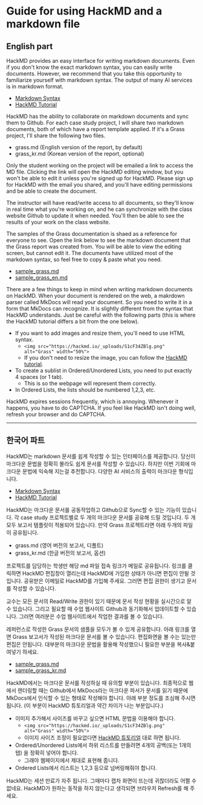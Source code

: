 # Guide for using HackMD and a markdown file

## English part
HackMD provides an easy interface for writing markdown documents. Even if you don't know the exact markdown syntax, you can easily write documents. However, we recommend that you take this opportunity to familiarize yourself with markdown syntax. The output of many AI services is in markdown format.
- [Markdown Syntax](https://www.markdownguide.org/basic-syntax/)
- [HackMD Tutorial](https://hackmd.io/c/tutorials/%2Fs%2Ftutorials)

HackMD has the ability to collaborate on markdown documents and sync them to Github. For each case study project, I will share two markdown documents, both of which have a report template applied. If it's a Grass project, I'll share the following two files.
- grass.md (English version of the report, by default)
- grass_kr.md (Korean version of the report, optional)

Only the student working on the project will be emailed a link to access the MD file. Clicking the link will open the HackMD editing window, but you won't be able to edit it unless you're signed up for HackMD. Please sign up for HackMD with the email you shared, and you'll have editing permissions and be able to create the document.

The instructor will have read/write access to all documents, so they'll know in real time what you're working on, and he can synchronize with the class website Github to update it when needed. You'll then be able to see the results of your work on the class website.

The samples of the Grass documentation is shaed as a reference for everyone to see. Open the link below to see the markdown document that the Grass report was created from. You will be able to view the editing screen, but cannot edit it. The documents have utilized most of the markdown syntax, so feel free to copy & paste what you need.
- [sample_grass.md](https://hackmd.io/@web3classdao/Skoqa_fHxg/edit)
- [sample_grass_en.md](https://hackmd.io/@web3classdao/BJXg0OfHxl/edit)

There are a few things to keep in mind when writing markdown documents on HackMD. When your document is rendered on the web, a makrdown parser called MkDocs will read your document. So you need to write it in a form that MkDocs can recognize. It is slightly different from the syntax that HackMD understands. Just be careful with the following parts (this is where the HackMD tutorial differs a bit from the one below).
- If you want to add images and resize them, you'll need to use HTML syntax.
    - `<img src="https://hackmd.io/_uploads/S1cF34ZBlg.png" alt="Grass" width="50%">`
    - If you don't need to resize the image, you can follow the [HackMD tutorial](https://hackmd.io/c/tutorials/%2F%40docs%2Finsert-image-in-team-note).
- To create a sublist in Ordered/Unordered Lists, you need to put exactly 4 spaces (or 1 tab).
    - This is so the webpage will represent them correctly.
- In Ordered Lists, the lists should be numbered 1,2,3, etc.

HackMD expires sessions frequently, which is annoying. Whenever it happens, you have to do CAPTCHA. If you feel like HackMD isn't doing well, refresh your browser and do CAPTCHA.

---

## 한국어 파트
HackMD는 markdown 문서를 쉽게 작성할 수 있는 인터페이스를 제공합니다. 당신이 마크다운 문법을 정확히 몰라도 쉽게 문서를 작성할 수 있습니다. 하지만 이번 기회에 마크다운 문법에 익숙해 지는걸 추천합니다. 다양한 AI 서비스의 출력이 마크다운 형식입니다. 
- [Markdown Syntax](https://www.markdownguide.org/basic-syntax/)
- [HackMD Tutorial](https://hackmd.io/c/tutorials/%2Fs%2Ftutorials)

HackMD는 마크다운 문서를 공동작업하고 Github으로 Sync할 수 있는 기능이 있습니다. 각 case study 프로젝트별로 두 개의 마크다운 문서를 공유해 드릴 것입니다. 두 개 모두 보고서 템플릿이 적용되어 있습니다. 만약 Grass 프로젝트라면 아래 두개의 파일이 공유됩니다.
- grass.md (영어 버전의 보고서, 디폴트)
- grass_kr.md (한글 버전의 보고서, 옵션)

프로젝트를 담당하는 학생만 해당 md 파일 접속 링크가 메일로 공유됩니다. 링크를 클릭하면 HackMD 편집창이 열리는데 HackMD에 가입한 상태가 아니면 편집이 안될 것입니다. 공유받은 이메일로 HackMD를 가입해 주세요. 그러면 편집 권한이 생기고 문서를 작성할 수 있습니다.

교수는 모든 문서의 Read/Write 권한이 있기 때문에 문서 작성 현황을 실시간으로 알 수 있습니다. 그리고 필요할 때 수업 웹사이트 Github과 동기화해서 업데이트할 수 있습니다. 그러면 여러분은 수업 웹사이트에서 작업한 결과를 볼 수 있습니다. 

레퍼런스로 작성한 Grass 문서의 샘플을 모두가 볼 수 있게 공유합니다. 아래 링크를 열면 Grass 보고서가 작성된 마크다운 문서를 볼 수 있습니다. 편집화면을 볼 수는 있는만 편집은 안됩니다. 대부분의 마크다운 문법을 활용해 작성했으니 필요한 부분을 복사&붙여넣기 하세요.
- [sample_grass.md](https://hackmd.io/@web3classdao/Skoqa_fHxg/edit)
- [sample_grass_kr.md](https://hackmd.io/@web3classdao/BJXg0OfHxl/edit)

HackMD에서는 마크다운 문서를 작성하실 때 유의할 부분이 있습니다. 최종적으로 웹에서 렌더링할 때는 Github에서 MkDocs라는 마크다운 파서가 문서를 읽기 때문에 MkDocs에서 인식할 수 있는 형태로 작성해야 합니다. 아래 부분 정도를 조심해 주시면 됩니다. (이 부분이 HackMD 튜토리얼과 약간 차이가 나는 부분입니다.)
- 이미지 추가해서 사이즈를 바꾸고 싶으면 HTML 문법을 이용해야 합니다. 
    - `<img src="https://hackmd.io/_uploads/S1cF34ZBlg.png" alt="Grass" width="50%">`
    - 이미지 사이즈 조정이 필요없다면 [HackMD 튜토리얼](https://hackmd.io/c/tutorials/%2F%40docs%2Finsert-image-in-team-note) 대로 하면 됩니다. 
- Ordered/Unordered Lists에서 하위 리스트를 만들려면 4개의 공백(또는 1개의 탭) 을 정확히 넣어야 합니다. 
    - 그래야 웹페이지에서 제대로 표현해 줍니다. 
- Ordered Lists에서 리스트는 1,2,3 등으로 넘버링해줘야 합니다.  

HackMD는 세션 만료가 자주 됩니다. 그때마다 캡차 화면이 뜨는데 귀찮더라도 어쩔 수 없네요. HackMD가 원하는 동작을 하지 않는다고 생각되면 브라우저 Refresh를 해 주세요. 
